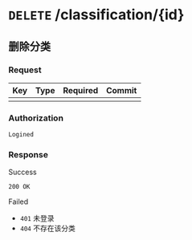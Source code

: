 # `DELETE` /classification/{id}

## 删除分类

### Request

| Key | Type | Required | Commit |
| --- | --- | --- | --- |
| | | | |

### Authorization

`Logined`

### Response

Success

`200 OK`

Failed

- `401` 未登录
- `404` 不存在该分类
